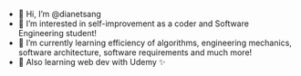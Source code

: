 - 👋 Hi, I’m @dianetsang
- 👀 I’m interested in self-improvement as a coder and Software Engineering student!
- 🌱 I’m currently learning efficiency of algorithms, engineering mechanics, software architecture, software requirements and much more!
- 🧮 Also learning web dev with Udemy ✨

<!---
dianetsang/dianetsang is a ✨ special ✨ repository because its `README.md` (this file) appears on your GitHub profile.
You can click the Preview link to take a look at your changes.
--->
